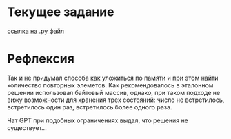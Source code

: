 # Текущее задание
[ссылка на .py файл](problemset_6.py)

# Рефлексия
Так и не придумал способа как уложиться по памяти и при этом найти количество повторных элеметов.
Как рекомендовалось в эталонном решении использовал байтовый массив, 
однако, при таком подходе не вижу возможности для хранения трех состояний: число не встретилось, встретилось один раз, встретилось более одного раза.

Чат GPT при подобных ограничениях выдал, что решения не существует...
